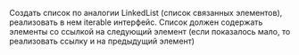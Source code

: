Создать список по аналогии LinkedList (список связанных элементов), реализовать в нем iterable интерфейс. Список должен
содержать элементы со ссылкой на следующий элемент (если показалось мало, то реализовать ссылку и на предыдущий элемент)